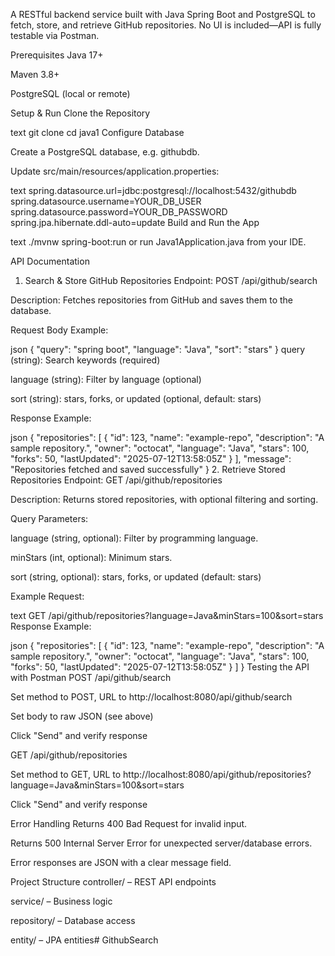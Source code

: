A RESTful backend service built with Java Spring Boot and PostgreSQL to fetch, store, and retrieve GitHub repositories.
No UI is included—API is fully testable via Postman.

Prerequisites
Java 17+

Maven 3.8+

PostgreSQL (local or remote)

Setup & Run
Clone the Repository

text
git clone <your-repo-url>
cd java1
Configure Database

Create a PostgreSQL database, e.g. githubdb.

Update src/main/resources/application.properties:

text
spring.datasource.url=jdbc:postgresql://localhost:5432/githubdb
spring.datasource.username=YOUR_DB_USER
spring.datasource.password=YOUR_DB_PASSWORD
spring.jpa.hibernate.ddl-auto=update
Build and Run the App

text
./mvnw spring-boot:run
or run Java1Application.java from your IDE.

API Documentation
1. Search & Store GitHub Repositories
Endpoint: POST /api/github/search

Description: Fetches repositories from GitHub and saves them to the database.

Request Body Example:

json
{
  "query": "spring boot",
  "language": "Java",
  "sort": "stars"
}
query (string): Search keywords (required)

language (string): Filter by language (optional)

sort (string): stars, forks, or updated (optional, default: stars)

Response Example:

json
{
  "repositories": [
    {
      "id": 123,
      "name": "example-repo",
      "description": "A sample repository.",
      "owner": "octocat",
      "language": "Java",
      "stars": 100,
      "forks": 50,
      "lastUpdated": "2025-07-12T13:58:05Z"
    }
  ],
  "message": "Repositories fetched and saved successfully"
}
2. Retrieve Stored Repositories
Endpoint: GET /api/github/repositories

Description: Returns stored repositories, with optional filtering and sorting.

Query Parameters:

language (string, optional): Filter by programming language.

minStars (int, optional): Minimum stars.

sort (string, optional): stars, forks, or updated (default: stars)

Example Request:

text
GET /api/github/repositories?language=Java&minStars=100&sort=stars
Response Example:

json
{
  "repositories": [
    {
      "id": 123,
      "name": "example-repo",
      "description": "A sample repository.",
      "owner": "octocat",
      "language": "Java",
      "stars": 100,
      "forks": 50,
      "lastUpdated": "2025-07-12T13:58:05Z"
    }
  ]
}
Testing the API with Postman
POST /api/github/search

Set method to POST, URL to http://localhost:8080/api/github/search

Set body to raw JSON (see above)

Click "Send" and verify response

GET /api/github/repositories

Set method to GET, URL to http://localhost:8080/api/github/repositories?language=Java&minStars=100&sort=stars

Click "Send" and verify response

Error Handling
Returns 400 Bad Request for invalid input.

Returns 500 Internal Server Error for unexpected server/database errors.

Error responses are JSON with a clear message field.

Project Structure
controller/ – REST API endpoints

service/ – Business logic

repository/ – Database access

entity/ – JPA entities#   G i t h u b S e a r c h  
 